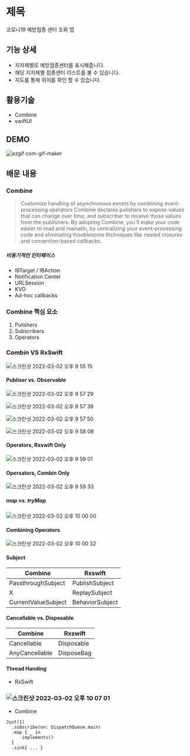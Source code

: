 # 제목 
코로나19 예방접종 센터 조회 앱 


## 기능 상세

- 지자체별로 예방접종센터를 표시해줍니다. 
-  해당 지자체별 접종센터 리스트를 볼 수 있습니다. 
-  지도를 통해 위치를 확인 할 수 있습니다. 

## 활용기술 
- Combine
- swiftUI


## DEMO
![ezgif com-gif-maker](https://user-images.githubusercontent.com/51107183/156392999-d26a6c96-2746-4c5b-91aa-a7f7ba700d51.gif)

## 배운 내용

### Combine 
> Customize handling of asynchronous evnets by combining event-processing operators 
> Combine declares pulishers to expose values that can change over time, and subscriber to receive those values from the publishers.
> By adopting Combine, you'll make your code easier to read and mainatin,
> by centralizing your event-processing code
> and eliminating thoublesome thchniques like nested closures and convention-based callbacks.

##### 비동기적인 인터페이스
- IBTarget / IBAction 
- Notification Center
- URLSession 
- KVO
- Ad-hoc callbacks

### Combine 핵심 요소 
1. Pulishers 
2. Subscribers 
3. Operators

### Combin VS RxSwift 
![스크린샷 2022-03-02 오후 9 55 15](https://user-images.githubusercontent.com/51107183/156365650-8248341b-97be-46aa-8d0e-3f964262f7d9.png)

#### Publiser vs. Observable 

![스크린샷 2022-03-02 오후 9 57 29](https://user-images.githubusercontent.com/51107183/156365898-28c176af-e16b-4304-89ec-69644c1d3f8b.png)

![스크린샷 2022-03-02 오후 9 57 38](https://user-images.githubusercontent.com/51107183/156365932-074c015c-8bb6-4838-8a22-fba8735f3e1f.png)

![스크린샷 2022-03-02 오후 9 57 50](https://user-images.githubusercontent.com/51107183/156365957-4135cf58-1012-4a5a-82d8-a87ba5fc585f.png)

![스크린샷 2022-03-02 오후 9 58 08](https://user-images.githubusercontent.com/51107183/156366005-e034089b-599e-422e-8f6d-8703dd9c17e3.png)


#### Operators, Rxswift Only 

![스크린샷 2022-03-02 오후 9 59 01](https://user-images.githubusercontent.com/51107183/156366126-f870213f-ff7e-47d7-8281-ee83010e1295.png)

#### Opersators, Combin Only 
![스크린샷 2022-03-02 오후 9 59 33](https://user-images.githubusercontent.com/51107183/156366217-69556cbe-4043-4384-ae52-abfdc2db8ba7.png)

##### map vs. tryMap 
![스크린샷 2022-03-02 오후 10 00 00](https://user-images.githubusercontent.com/51107183/156366291-9776eefe-c98f-4bf1-bd60-6a3425044061.png)

#### Combining Operators
![스크린샷 2022-03-02 오후 10 00 32](https://user-images.githubusercontent.com/51107183/156366429-4437ce59-9fa2-43cb-bd83-5bb051a095d1.png)

#### Subject 

|Combine|Rxswift
|----|----
|PassthroughSubject|PublishSubject
|X| ReplaySubject
|CurrentValueSubject| BehaviorSubject 

#### Cancellable vs. Disposable 
|Combine|Rxswift
|----|----
|Cancellable|Disposable
|AnyCancellable|DisposeBag


#### Thread Handing 
- RxSwift 
### ![스크린샷 2022-03-02 오후 10 07 01](https://user-images.githubusercontent.com/51107183/156367305-7f580790-2cea-4a80-bb97-45a0e1157ec1.png)

- Combine
```
Just(1)
  .subscribe(on: DispatchQueue.main)
  .map { _ in 
      implements()
  }
  .sink{ ... } 
```